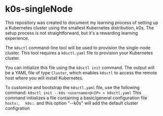 # k0s-singleNode
This repository was created to document my learning process of setting up a Kubernetes cluster using the smallest Kubernetes distribution, k0s. The setup process is not straightforward, but it's a rewarding learning experience.

The `k0sctl` command-line tool will be used to provision the single-node cluster. This tool requires a `k0sctl.yaml` file to provision your Kubernetes cluster.

You can initialize this file using the `k0sctl init` command. The output will be a YAML file of type `Cluster`, which enables `k0sctl` to access the remote host where you will install Kubernetes.

To customize and bootstrap the `k0sctl.yaml` file, use the following command:
`k0sctl init --k0s <username>@<IP> > k0sctl.yaml`
This command initializes a file containing a basic/general configuration file `hosts:`, `  k0s:`.
and this option "--k0s" will add the default cluster configration